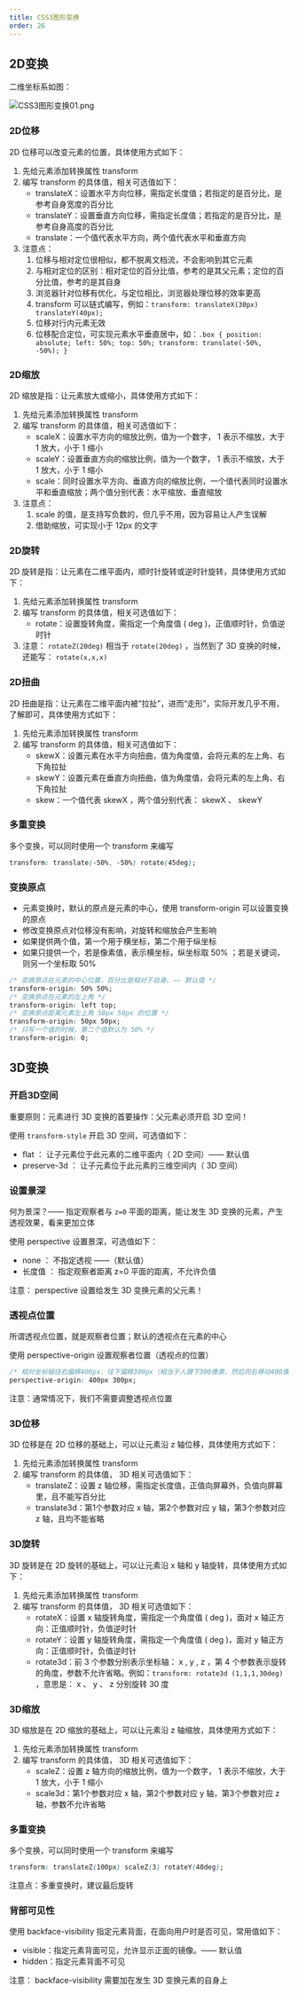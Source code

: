 ```yaml
---
title: CSS3图形变换
order: 26
---
```


## 2D变换

二维坐标系如图：

![CSS3图形变换01.png](https://zhf-picture.oss-cn-qingdao.aliyuncs.com/my-img/CSS3图形变换01.png)

### 2D位移

2D 位移可以改变元素的位置，具体使用方式如下：
1. 先给元素添加转换属性 transform
2. 编写 transform 的具体值，相关可选值如下：
	+ translateX：设置水平方向位移，需指定长度值；若指定的是百分比，是参考自身宽度的百分比
	+ translateY：设置垂直方向位移，需指定长度值；若指定的是百分比，是参考自身高度的百分比
	+ translate：一个值代表水平方向，两个值代表水平和垂直方向
3. 注意点：
	1. 位移与相对定位很相似，都不脱离文档流，不会影响到其它元素
	2. 与相对定位的区别：相对定位的百分比值，参考的是其父元素；定位的百分比值，参考的是其自身
	3. 浏览器针对位移有优化，与定位相比，浏览器处理位移的效率更高
	4. transform 可以链式编写，例如：`transform: translateX(30px) translateY(40px);`
	5. 位移对行内元素无效
	6. 位移配合定位，可实现元素水平垂直居中，如：`.box { position: absolute; left: 50%; top: 50%; transform: translate(-50%, -50%); }`

### 2D缩放

2D 缩放是指：让元素放大或缩小，具体使用方式如下：
1. 先给元素添加转换属性 transform
2. 编写 transform 的具体值，相关可选值如下：
	+ scaleX：设置水平方向的缩放比例，值为一个数字， 1 表示不缩放，大于 1 放大，小于 1 缩小
	+ scaleY：设置垂直方向的缩放比例，值为一个数字， 1 表示不缩放，大于 1 放大，小于 1 缩小
	+ scale：同时设置水平方向、垂直方向的缩放比例，一个值代表同时设置水平和垂直缩放；两个值分别代表：水平缩放、垂直缩放
3. 注意点：
	1. scale 的值，是支持写负数的，但几乎不用，因为容易让人产生误解
	2. 借助缩放，可实现小于 12px 的文字

### 2D旋转

2D 旋转是指：让元素在二维平面内，顺时针旋转或逆时针旋转，具体使用方式如下：
1. 先给元素添加转换属性 transform
2. 编写 transform 的具体值，相关可选值如下：
	+ rotate：设置旋转角度，需指定一个角度值 ( deg )，正值顺时针，负值逆时针
3. 注意： `rotateZ(20deg)` 相当于 `rotate(20deg)` ，当然到了 3D 变换的时候，还能写： `rotate(x,x,x)`

### 2D扭曲

2D 扭曲是指：让元素在二维平面内被“拉扯”，进而“走形”，实际开发几乎不用，了解即可，具体使用方式如下：
1. 先给元素添加转换属性 transform
2. 编写 transform 的具体值，相关可选值如下：
	+ skewX：设置元素在水平方向扭曲，值为角度值，会将元素的左上角、右下角拉扯
	+ skewY：设置元素在垂直方向扭曲，值为角度值，会将元素的左上角、右下角拉扯
	+ skew：一个值代表 skewX ，两个值分别代表： skewX 、 skewY

### 多重变换

多个变换，可以同时使用一个 transform 来编写

```css
transform: translate(-50%, -50%) rotate(45deg);
```

### 变换原点

+ 元素变换时，默认的原点是元素的中心，使用 transform-origin 可以设置变换的原点
+ 修改变换原点对位移没有影响，对旋转和缩放会产生影响
+ 如果提供两个值，第一个用于横坐标，第二个用于纵坐标
+ 如果只提供一个，若是像素值，表示横坐标，纵坐标取 50% ；若是关键词，则另一个坐标取 50%

```css
/* 变换原点在元素的中心位置，百分比是相对于自身。—— 默认值 */
transform-origin: 50% 50%;
/* 变换原点在元素的左上角 */
transform-origin: left top;
/* 变换原点距离元素左上角 50px 50px 的位置 */
transform-origin: 50px 50px;
/* 只写一个值的时候，第二个值默认为 50% */
transform-origin: 0;
```

## 3D变换

### 开启3D空间

重要原则：元素进行 3D 变换的首要操作：父元素必须开启 3D 空间！

使用 `transform-style` 开启 3D 空间，可选值如下：
+ flat ： 让子元素位于此元素的二维平面内（ 2D 空间）—— 默认值
+ preserve-3d ： 让子元素位于此元素的三维空间内（ 3D 空间）

### 设置景深

何为景深？—— 指定观察者与 `z=0` 平面的距离，能让发生 3D 变换的元素，产生透视效果，看来更加立体

使用 perspective 设置景深，可选值如下： 
+ none ： 不指定透视 ——（默认值） 
+ 长度值 ： 指定观察者距离 z=0 平面的距离，不允许负值

注意： perspective 设置给发生 3D 变换元素的父元素！

### 透视点位置

所谓透视点位置，就是观察者位置；默认的透视点在元素的中心

使用 perspective-origin 设置观察者位置（透视点的位置）
```css
/* 相对坐标轴往右偏移400px，往下偏移300px（相当于人蹲下300像素，然后向右移动400像素看元素） */
perspective-origin: 400px 300px;
```

注意：通常情况下，我们不需要调整透视点位置

### 3D位移

3D 位移是在 2D 位移的基础上，可以让元素沿 z 轴位移，具体使用方式如下： 
1. 先给元素添加转换属性 transform
2. 编写 transform 的具体值， 3D 相关可选值如下：
	+ translateZ：设置 z 轴位移，需指定长度值，正值向屏幕外，负值向屏幕里，且不能写百分比
	+ translate3d：第1个参数对应 x 轴，第2个参数对应 y 轴，第3个参数对应 z 轴，且均不能省略

### 3D旋转

3D 旋转是在 2D 旋转的基础上，可以让元素沿 x 轴和 y 轴旋转，具体使用方式如下：
1. 先给元素添加转换属性 transform
2. 编写 transform 的具体值， 3D 相关可选值如下：
	+ rotateX：设置 x 轴旋转角度，需指定一个角度值 ( deg )，面对 x 轴正方向：正值顺时针，负值逆时针
	+ rotateY：设置 y 轴旋转角度，需指定一个角度值 ( deg )，面对 y 轴正方向：正值顺时针，负值逆时针
	+ rotate3d：前 3 个参数分别表示坐标轴： x , y , z ，第 4 个参数表示旋转的角度，参数不允许省略。例如：`transform: rotate3d (1,1,1,30deg)` ，意思是： x 、 y 、 z 分别旋转 30 度

### 3D缩放

3D 缩放是在 2D 缩放的基础上，可以让元素沿 z 轴缩放，具体使用方式如下： 
1. 先给元素添加转换属性 transform 
2. 编写 transform 的具体值， 3D 相关可选值如下：
	+ scaleZ：设置 z 轴方向的缩放比例，值为一个数字， 1 表示不缩放，大于 1 放大，小于 1 缩小
	+ scale3d：第1个参数对应 x 轴，第2个参数对应 y 轴，第3个参数对应 z 轴，参数不允许省略

### 多重变换

多个变换，可以同时使用一个 transform 来编写

```css
transform: translateZ(100px) scaleZ(3) rotateY(40deg);
```

注意点：多重变换时，建议最后旋转

### 背部可见性

使用 backface-visibility 指定元素背面，在面向用户时是否可见，常用值如下： 
+ visible：指定元素背面可见，允许显示正面的镜像。—— 默认值 
+ hidden：指定元素背面不可见

注意： backface-visibility 需要加在发生 3D 变换元素的自身上
